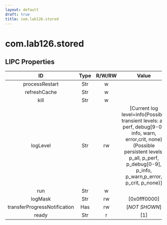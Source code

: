 ```yaml
---
layout: default
draft: true
title: com.lab126.stored
---
```


# com.lab126.stored

## LIPC Properties

| ID                           | Type | R/W/RW | Value                                                                                                                                                                                                     | Description |
|:----------------------------:|:----:|:------:|:---------------------------------------------------------------------------------------------------------------------------------------------------------------------------------------------------------:|:-----------:|
| processRestart               | Str  | w      |                                                                                                                                                                                                           | TODO        |
| refreshCache                 | Str  | w      |                                                                                                                                                                                                           | TODO        |
| kill                         | Str  | w      |                                                                                                                                                                                                           | TODO        |
| logLevel                     | Str  | rw     | [Current log level=info(Possible transient levels: all, perf, debug[9-0], info, warn, error,crit, none)(Possible persistent levels: p_all, p_perf, p_debug[0-9], p_info, p_warn,p_error, p_crit, p_none)] | TODO        |
| run                          | Str  | w      |                                                                                                                                                                                                           | TODO        |
| logMask                      | Str  | rw     | [0x0fff0000]                                                                                                                                                                                              | TODO        |
| transferProgressNotification | Has  | rw     | [*NOT SHOWN*]                                                                                                                                                                                             | TODO        |
| ready                        | Str  | r      | [1]                                                                                                                                                                                                       | TODO        |